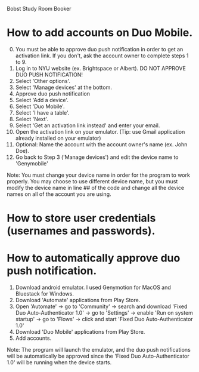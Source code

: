 Bobst Study Room Booker

# How to add accounts on Duo Mobile.
0. You must be able to approve duo push notification in order to get an activation link. If you don't, ask the account owner to complete steps 1 to 9.
1. Log in to NYU website (ex. Brightspace or Albert). DO NOT APPROVE DUO PUSH NOTIFICATION!
2. Select 'Other options'.
3. Select 'Manage devices' at the bottom.
4. Approve duo push notification
5. Select 'Add a device'.
6. Select 'Duo Mobile'.
7. Select 'I have a table'.
8. Select 'Next'.
9. Select 'Get an activation link instead' and enter your email.
10. Open the activation link on your emulator. (Tip: use Gmail application already installed on your emulator)
11. Optional: Name the account with the account owner's name (ex. John Doe). 
12. Go back to Step 3 ('Manage devices') and edit the device name to 'Genymobile'

Note: You must change your device name in order for the program to work properly. You may choose to use different device name, but you must modify the device name in line ## of the code and change all the device names on all of the account you are using. 

# How to store user credentials (usernames and passwords).



# How to automatically approve duo push notification.
1. Download android emulator. I used Genymotion for MacOS and Bluestack for Windows.
2. Download 'Automate' applications from Play Store.
3. Open 'Automate' -> go to 'Community' -> search and download 'Fixed Duo Auto-Authenticator 1.0' -> go to 'Settings' -> enable 'Run on system startup' -> go to 'Flows' -> click and start 'Fixed Duo Auto-Authenticator 1.0'
4. Download 'Duo Mobile' applications from Play Store.
5. Add accounts.

Note: The program will launch the emulator, and the duo push notifications will be automatically be approved since the 'Fixed Duo Auto-Authenticator 1.0' will be running when the device starts. 